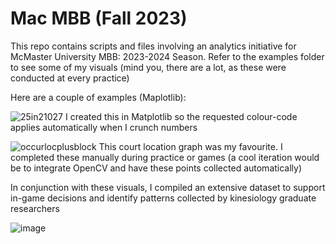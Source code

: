 # Mac MBB (Fall 2023)
This repo contains scripts and files involving an analytics initiative for McMaster University MBB: 2023-2024 Season. Refer to the examples folder to see some of my visuals (mind you, there are a lot, as these were conducted at every practice) 

Here are a couple of examples (Maplotlib): 

![25in21027](https://github.com/taysir-alam/macmbb2324/assets/85037857/cd4feed0-5eb9-452a-8e51-b719ee540742)
I created this in Matplotlib so the requested colour-code applies automatically when I crunch numbers

![occurlocplusblock](https://github.com/taysir-alam/macmbb2324/assets/85037857/159f406b-cfbc-4af9-9f68-e68764e9bec6)
This court location graph was my favourite. I completed these manually during practice or games (a cool iteration would be to integrate OpenCV and have these points collected automatically)

In conjunction with these visuals, I compiled an extensive dataset to support in-game decisions and identify patterns collected by kinesiology graduate researchers 

![image](https://github.com/taysir-alam/macmbb2324/assets/85037857/a86b88f8-80f7-4c8c-93cc-ca17e89cd2c9)

